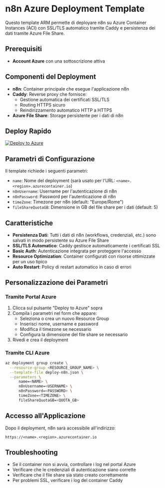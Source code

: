 # n8n Azure Deployment Template

Questo template ARM permette di deployare n8n su Azure Container Instances (ACI) con SSL/TLS automatico tramite Caddy e persistenza dei dati tramite Azure File Share.

## Prerequisiti

- **Account Azure** con una sottoscrizione attiva

## Componenti del Deployment

- **n8n**: Container principale che esegue l'applicazione n8n
- **Caddy**: Reverse proxy che fornisce:
  - Gestione automatica dei certificati SSL/TLS
  - Routing HTTPS sicuro
  - Reindirizzamento automatico HTTP a HTTPS
- **Azure File Share**: Storage persistente per i dati di n8n

## Deploy Rapido

[![Deploy to Azure](https://aka.ms/deploytoazurebutton)](https://portal.azure.com/#create/Microsoft.Template/uri/https%3A%2F%2Fraw.githubusercontent.com%2Fdanilozito%2Fn8n-azure-deploy%2Fmain%2Fdeploy-n8n.json)

## Parametri di Configurazione

Il template richiede i seguenti parametri:

- `name`: Nome del deployment (sarà usato per l'URL: `<name>.<region>.azurecontainer.io`)
- `n8nUsername`: Username per l'autenticazione di n8n
- `n8nPassword`: Password per l'autenticazione di n8n
- `timeZone`: Timezone per n8n (default: "Europe/Rome")
- `fileShareQuotaGB`: Dimensione in GB del file share per i dati (default: 5)

## Caratteristiche

- **Persistenza Dati**: Tutti i dati di n8n (workflows, credenziali, etc.) sono salvati in modo persistente su Azure File Share
- **SSL/TLS Automatico**: Caddy gestisce automaticamente i certificati SSL
- **Basic Auth**: Autenticazione integrata per proteggere l'accesso
- **Resource Optimization**: Container configurati con risorse ottimizzate per un uso tipico
- **Auto Restart**: Policy di restart automatico in caso di errori

## Personalizzazione dei Parametri

### Tramite Portal Azure
1. Clicca sul pulsante "Deploy to Azure" sopra
2. Compila i parametri nel form che appare:
   - Seleziona o crea un nuovo Resource Group
   - Inserisci nome, username e password
   - Modifica il timezone se necessario
   - Configura la dimensione del file share se necessario
3. Rivedi e crea il deployment

### Tramite CLI Azure

```bash
az deployment group create \
  --resource-group <RESOURCE_GROUP_NAME> \
  --template-file deploy-n8n.json \
  --parameters \
      name=<NAME> \
      n8nUsername=<USERNAME> \
      n8nPassword=<PASSWORD> \
      timeZone=<TIMEZONE> \
      fileShareQuotaGB=<QUOTA_GB>
```

## Accesso all'Applicazione

Dopo il deployment, n8n sarà accessibile all'indirizzo:
```
https://<name>.<region>.azurecontainer.io
```

## Troubleshooting

- Se il container non si avvia, controllare i log nel portal Azure
- Verificare che le credenziali di autenticazione siano corrette
- Verificare che il file share sia stato creato correttamente
- Per problemi SSL, verificare i log del container Caddy
